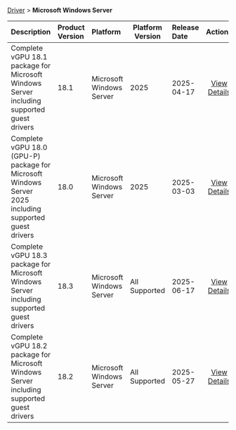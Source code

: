
[Driver](/README.md)  >  **Microsoft Windows Server**



| Description            | Product Version    | Platform                | Platform Version           | Release Date           |             Actions              |
| ---------------------- | :----------------- | :---------------------- | -------------------------- | :--------------------- | :------------------------------: |
| Complete vGPU 18.1 package for Microsoft Windows Server including supported guest drivers | 18.1 | Microsoft Windows Server | 2025 | 2025-04-17 | [View Details](/details/c44acb_Complete_vGPU_18.1_package_for_Microsoft_Windows_Server_including_supported_guest_drivers.md) |
| Complete vGPU 18.0 (GPU-P) package for Microsoft Windows Server 2025 including supported guest drivers | 18.0 | Microsoft Windows Server | 2025 | 2025-03-03 | [View Details](/details/4619bb_Complete_vGPU_18.0_(GPU-P)_package_for_Microsoft_Windows_Server_2025_including_supported_guest_drivers.md) |
| Complete vGPU 18.3 package for Microsoft Windows Server including supported guest drivers | 18.3 | Microsoft Windows Server | All Supported | 2025-06-17 | [View Details](/details/f6e112_Complete_vGPU_18.3_package_for_Microsoft_Windows_Server_including_supported_guest_drivers.md) |
| Complete vGPU 18.2 package for Microsoft Windows Server including supported guest drivers | 18.2 | Microsoft Windows Server | All Supported | 2025-05-27 | [View Details](/details/609c27_Complete_vGPU_18.2_package_for_Microsoft_Windows_Server_including_supported_guest_drivers.md) |
